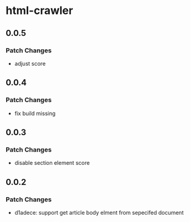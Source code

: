 # html-crawler

## 0.0.5

### Patch Changes

- adjust score

## 0.0.4

### Patch Changes

- fix build missing

## 0.0.3

### Patch Changes

- disable section element score

## 0.0.2

### Patch Changes

- d1adece: support get article body elment from sepecifed document
